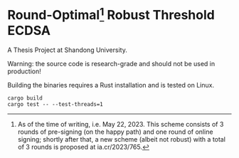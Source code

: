 # Round-Optimal[^1] Robust Threshold ECDSA

A Thesis Project at Shandong University.

Warning: the source code is research-grade and should not be used in production!

Building the binaries requires a Rust installation and is tested on Linux.
```
cargo build
cargo test -- --test-threads=1
```
[^1]: As of the time of writing, i.e. May 22, 2023. This scheme consists of 3 rounds of pre-signing (on the happy path) and one round of online signing; shortly after that, a new scheme (albeit not robust) with a total of 3 rounds is proposed at ia.cr/2023/765.
